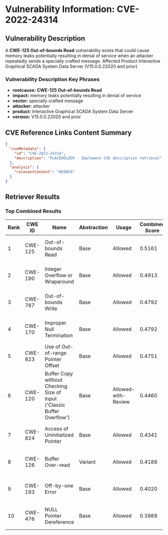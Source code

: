 # Vulnerability Information: CVE-2022-24314

## Vulnerability Description
A **CWE-125 Out-of-bounds Read** vulnerability exists that could cause memory leaks potentially resulting in denial of service when an attacker repeatedly sends a specially crafted message. Affected Product Interactive Graphical SCADA System Data Server (V15.0.0.22020 and prior)

### Vulnerability Description Key Phrases
- **rootcause:** **CWE-125 Out-of-bounds Read**
- **impact:** memory leaks potentially resulting in denial of service
- **vector:** specially crafted message
- **attacker:** attacker
- **product:** Interactive Graphical SCADA System Data Server
- **version:** V15.0.0.22020 and prior

## CVE Reference Links Content Summary
```json
{
  "cveMetadata": {
    "id": "CVE-2022-24314",
    "description": "PLACEHOLDER - Implement CVE description retrieval"
  },
  "analysis": {
    "relevantContent": "NOINFO"
  }
}
```

## Retriever Results

### Top Combined Results

| Rank | CWE ID | Name | Abstraction | Usage | Combined Score | Retrievers | Individual Scores |
|------|--------|------|-------------|-------|---------------|------------|-------------------|
| 1 | CWE-125 | Out-of-bounds Read | Base | Allowed | 0.5161 | sparse, graph | sparse: 0.277, graph: 1.000 |
| 2 | CWE-190 | Integer Overflow or Wraparound | Base | Allowed | 0.4913 | sparse, graph | sparse: 0.234, graph: 1.000 |
| 3 | CWE-787 | Out-of-bounds Write | Base | Allowed | 0.4792 | sparse, graph | sparse: 0.213, graph: 1.000 |
| 4 | CWE-170 | Improper Null Termination | Base | Allowed | 0.4792 | sparse, graph | sparse: 0.213, graph: 1.000 |
| 5 | CWE-823 | Use of Out-of-range Pointer Offset | Base | Allowed | 0.4751 | sparse, graph | sparse: 0.206, graph: 1.000 |
| 6 | CWE-120 | Buffer Copy without Checking Size of Input ('Classic Buffer Overflow') | Base | Allowed-with-Review | 0.4460 | sparse, graph | sparse: 0.192, graph: 1.000 |
| 7 | CWE-824 | Access of Uninitialized Pointer | Base | Allowed | 0.4341 | dense, sparse | dense: 0.629, sparse: 0.209 |
| 8 | CWE-126 | Buffer Over-read | Variant | Allowed | 0.4188 | sparse, graph | sparse: 0.195, graph: 0.957 |
| 9 | CWE-193 | Off-by-one Error | Base | Allowed | 0.4020 | sparse, graph | sparse: 0.210, graph: 0.789 |
| 10 | CWE-476 | NULL Pointer Dereference | Base | Allowed | 0.3988 | sparse, graph | sparse: 0.204, graph: 0.789 |

